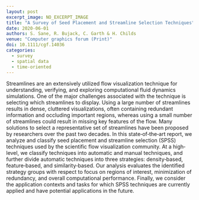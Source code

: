 ```yaml
---
layout: post
excerpt_image: NO_EXCERPT_IMAGE
title: "A Survey of Seed Placement and Streamline Selection Techniques"
date: 2020-06-01
authors: S. Sane, R. Bujack, C. Garth & H. Childs
venue: "Computer graphics forum (Print)"
doi: 10.1111/cgf.14036
categories:
  - survey
  - spatial data
  - time-oriented
---
```

Streamlines are an extensively utilized flow visualization technique for understanding, verifying, and exploring computational fluid dynamics simulations. One of the major challenges associated with the technique is selecting which streamlines to display. Using a large number of streamlines results in dense, cluttered visualizations, often containing redundant information and occluding important regions, whereas using a small number of streamlines could result in missing key features of the flow. Many solutions to select a representative set of streamlines have been proposed by researchers over the past two decades. In this state‐of‐the‐art report, we analyze and classify seed placement and streamline selection (SPSS) techniques used by the scientific flow visualization community. At a high‐level, we classify techniques into automatic and manual techniques, and further divide automatic techniques into three strategies: density‐based, feature‐based, and similarity‐based. Our analysis evaluates the identified strategy groups with respect to focus on regions of interest, minimization of redundancy, and overall computational performance. Finally, we consider the application contexts and tasks for which SPSS techniques are currently applied and have potential applications in the future.
